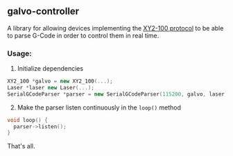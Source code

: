 ## galvo-controller
 A library for allowing devices implementing the [XY2-100 protocol](https://github.com/georgemihaila/xy2-100) to be able to parse G-Code in order to control them in real time.

### Usage:

1. Initialize dependencies

```cpp
XY2_100 *galvo = new XY2_100(...);
Laser *laser new Laser(...);
SerialGCodeParser *parser = new SerialGCodeParser(115200, galvo, laser);
```

2. Make the parser listen continuously in the ```loop()``` method

```cpp
void loop() { 
  parser->listen();
}
```

That's all.